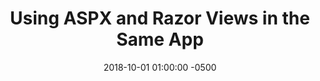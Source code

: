 ---
layout: post
title: "Using ASPX and Razor Views in the Same App"
date: 2018-10-01 01:00:00 -0500
categories: [software]
description: 
image: 
permalink: archive/2018/10/01/using-aspx-and-razor-views-in-the-same-app
---